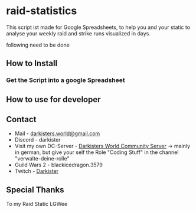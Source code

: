 # raid-statistics
This script ist made for Google Spreadsheets, to help you and your static to analyse your weekly raid and strike runs visualized in days.

following need to be done
## How to Install
### Get the Script into a google Spreadsheet

## How to use for developer


## Contact
* Mail - darkisters.world@gmail.com
* Discord - darkister
* Visit my own DC-Server - [Darkisters World Community Server](https://discord.gg/wMuQnYVNTv) -> mainly in german, but give your self the Role "Coding Stuff" in the channel "verwalte-deine-rolle"
* Guild Wars 2 - blackicedragon.3579
* Twitch - [Darkister](https://www.twitch.tv/darkister)


## Special Thanks
To my Raid Static LGWee